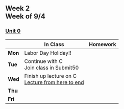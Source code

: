 <meta http-equiv="refresh" content="300"/>

## Week 2<br>Week of 9/4 

### [Unit 0](/apcsp/curriculum/0)

  |       |In Class               |Homework   |
  |-------|---------              |---------  |
  |**Mon**|Labor Day Holiday!! | |
  |**Tue**|Continue with C<br>Join class in Submit50 | |
  |**Wed**|Finish up lecture on C<br>[Lecture from here to end](https://www.youtube.com/live/ywg7cW0Txs4?si=UYPyuYg7jcsMcqJG&t=7488) | |
  |**Thu**| | |
  |**Fri**| | |
